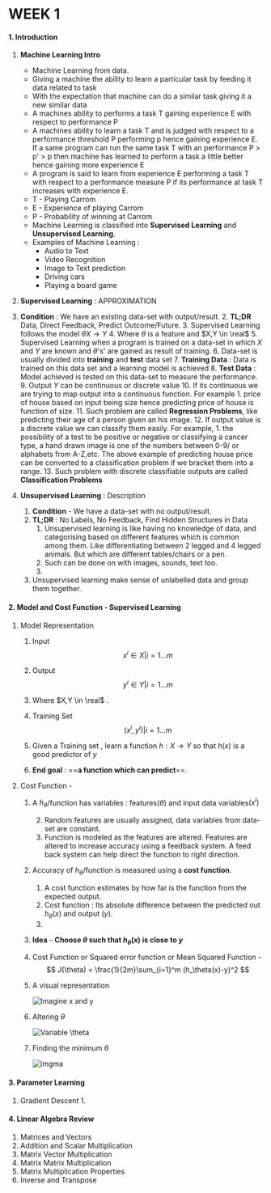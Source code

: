 # WEEK 1

#### 	1. Introduction 

1. **Machine Learning Intro**

   - Machine Learning from data.
   - Giving a machine the ability to learn a particular task by feeding it data related to task
   - With the expectation that machine can do a similar task giving it a new similar data
   - A machines ability to performs a task T gaining experience E  with respect to performance P
   - A machines ability to learn a task T and is judged with respect to a performance threshold  P performing p  hence gaining experience E. If a same program can run the same task T with an performance P > p' > p then machine has learned to perform a task a little better hence gaining more experience  E
   -  A program is said to learn from experience E performing a task T with respect to a performance  measure P if its performance at task T increases with experience E.
     - T - Playing Carrom
     - E -  Experience of playing Carrom
     - P - Probability of winning at Carrom
   - Machine Learning is classified into **Supervised Learning** and **Unsupervised Learning**.
   - Examples of Machine Learning : 
     - Audio to Text
     - Video Recognition
     - Image to Text prediction
     - Driving cars
     - Playing a board game
2. **Supervised Learning** : APPROXIMATION
1. **Condition** : We have an existing data-set with output/result.
   2. **TL;DR** Data, Direct Feedback, Predict Outcome/Future.
   3. Supervised Learning follows the model  $\theta X\rightarrow Y$
   4. Where $\theta$ is a feature and $X,Y \in \real$
   5. Supervised Learning when a program is trained on a data-set in which $X$ and $Y$ are known and  $\theta$'s' are gained as  result of training. 
   6.  Data-set is usually divided into **training** and **test** data set
   7. **Training Data** : Data is trained on this data set and a learning model is achieved
   8. **Test Data** :  Model achieved is tested on this data-set to measure the performance.
   9. Output $Y$ can be continuous or discrete  value
   10. If its continuous we are trying to map output into a continuous function. For example 
       1. price of house based on input being size hence predicting price of house is function of size.
   11. Such problem are called **Regression Problems**, like  predicting their age of a person given an his image.
   12. If output value is a discrete value we can classify them easily. For example, 
       1. the possibility of  a test to be positive or negative or classifying a cancer type, a hand drawn image is one of the numbers between 0-9/ or alphabets from A-Z,etc. The above example of predicting house price can be converted to a classification problem if we bracket them into a range. 
   13. Such problem with discrete classifiable outputs are called **Classification Problems**
   
3. **Unsupervised Learning** : Description
   1. **Condition** - We have a data-set with no output/result.
   2. **TL;DR** : No Labels, No Feedback, Find Hidden Structures in Data
      1. Unsupervised learning is like having no knowledge of data, and categorising based on different features which is common among them. Like differentiating between 2 legged and 4 legged animals. But which are different tables/chairs or a pen.
      2. Such can be done on with images, sounds, text too.
      3. 
   3. Unsupervised learning make sense of unlabelled data and group them together.

#### 2. Model and Cost Function - Supervised Learning

1. Model Representation

   1. Input
   $$
   x^i \in X | i = 1...m
   $$
   2. Output  
      $$
      y^i \in Y | i= 1...m
      $$
      
   3. Where $X,Y \in \real$ .
      
   4. Training Set
      $$
      (x^i, y^i) | i =1...m
      $$

   5. Given a Training set , learn a function $h: X \rightarrow Y$ so that $h(x)$ is a good predictor of $y$

   6. **End goal** : ==**a function which can predict**==.

3. Cost Function -  
   
   1. A $h_\theta$/function has variables : features$(\theta)$ and input data variables$(x^i)$ 
   
      2. Random features are usually assigned, data variables from data-set are constant.
      2. Function is modeled as the features are altered. Features are altered to increase accuracy using a feedback system. A feed back system can help direct the function to right direction.
   
   2. Accuracy of $h_\theta$/function is  measured using a **cost function**. 
   
      1. A cost function estimates by how far is the function from the expected output.
      2. Cost function : Its absolute difference between the predicted out $h_\theta(x)$ and output $(y)$.
      3. 
   
   3. **Idea** - **Choose $\theta$ such that $h_\theta(x)$ is close to $y$**
   
   4. Cost Function or Squared error function or Mean Squared Function - 
      $$
      J(\theta) = \frac{1}{2m}\sum_{i=1}^m  (h_\theta(x)-y)^2
      $$
      
   5. A visual representation
   
       ![Imagine x and y](https://d3c33hcgiwev3.cloudfront.net/imageAssetProxy.v1/_B8TJZtREea33w76dwnDIg_3e3d4433e32478f8df446d0b6da26c27_Screenshot-2016-10-26-00.57.56.png?expiry=1567641600000&hmac=xkJZfIeOCAKVNKYZqTCtNnwm9_iHKLHXrkCd-_Q7SeM)
   
   6. Altering $\theta$ 
   
      ![Variable $\theta$](https://d3c33hcgiwev3.cloudfront.net/imageAssetProxy.v1/8guexptSEeanbxIMvDC87g_3d86874dfd37b8e3c53c9f6cfa94676c_Screenshot-2016-10-26-01.03.07.png?expiry=1567641600000&hmac=8MP1j8ECYM9eq2DxmO9KUEiDmis-aHLBAjl4AstUGPQ)
   
   7. Finding the minimum $\theta$
   
      ![img](https://d3c33hcgiwev3.cloudfront.net/imageAssetProxy.v1/fph0S5tTEeajtg5TyD0vYA_9b28bdfeb34b2d4914d0b64903735cf1_Screenshot-2016-10-26-01.09.05.png?expiry=1567641600000&hmac=0uBP3Q0Vy71-BTMuy-yDqhDjvHKQAam17IWRf1Dg9sc)ma
   
      

#### 3. Parameter Learning

1. Gradient Descent
   1. 

#### 4. Linear Algebra Review

1. Matrices and Vectors
2. Addition and Scalar Multiplication
3. Matrix Vector Multiplication
4. Matrix Matrix Multiplication
5. Matrix Multiplication Properties
6. Inverse and Transpose